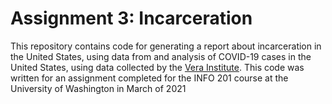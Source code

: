 # Assignment 3: Incarceration
This repository contains code for generating a report about incarceration in the United States, using data from and analysis of COVID-19 cases in the United States, using data collected by the [Vera Institute](https://github.com/vera-institute/incarceration-trends). This code was written for an assignment completed for the INFO 201 course at the University of Washington in March of 2021
